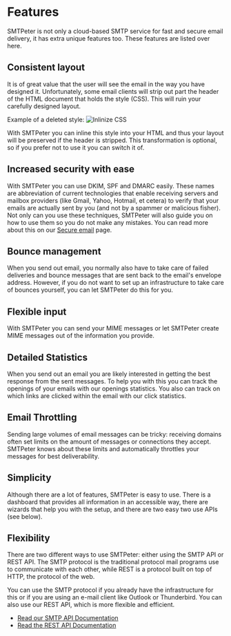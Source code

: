 # Features

SMTPeter is not only a cloud-based SMTP service for fast and secure email
delivery, it has extra unique features too. These features are listed over
here.


## Consistent layout

It is of great value that the user will see the email in the way you have
designed it. Unfortunately, some email clients will strip out part the header
of the HTML document that holds the style (CSS). This will ruin your
carefully designed layout.

Example of a deleted style:
![Inlinize CSS](copernica-docs:SMTPeter/Images/inlinecss.png "Inlinize CSS")

With SMTPeter you can inline this style into your HTML and thus your layout
will be preserved if the header is stripped. This transformation is optional, so if you prefer not to use it you
can switch it of.


## Increased security with ease

With SMTPeter you can use DKIM, SPF and DMARC easily. These names are
abbreviation of current technologies that enable receiving servers and
mailbox providers (like Gmail, Yahoo, Hotmail, et cetera) to verify that
your emails are actually sent by you (and not by a spammer or malicious
fisher). Not only can you use these techniques, SMTPeter will also guide
you on how to use them so you do not make any mistakes. You can read more
about this on our [Secure email](copernica-docs:SMTPeter/secure "Security")
page.


## Bounce management

When you send out email, you normally also have to take care of failed
deliveries and bounce messages that are sent back to the email's envelope
address. However, if you do not want to set up an infrastructure to take
care of bounces yourself, you can let SMTPeter do this for you.


## Flexible input

With SMTPeter you can send your MIME messages or let SMTPeter create MIME messages
out of the information you provide.


## Detailed Statistics

When you send out an email you are likely interested in getting the best
response from the sent messages. To help you with this you can track the
openings of your emails with our openings statistics. You also can track
on which links are clicked within the email with our click statistics.


## Email Throttling

Sending large volumes of email messages can be tricky: receiving domains often set
limits on the amount of messages or connections they accept. SMTPeter knows
about these limits and automatically throttles your messages for best deliverability.


## Simplicity

Although there are a lot of features, SMTPeter is easy to use. There is a
dashboard that provides all information in an accessible way, there are
wizards that help you with the setup, and there are two easy two use APIs
(see below).


## Flexibility

There are two different ways to use SMTPeter: either using the SMTP API or REST API.
The SMTP protocol is the traditional protocol mail programs use to communicate with
each other, while REST is a protocol built on top of HTTP, the protocol of the web.

You can use the SMTP protocol if you already have the infrastructure for this
or if you are using an e-mail client like Outlook or Thunderbird. You can
also use our REST API, which is more flexible and efficient.

* [Read our SMTP API Documentation][smtp-api-documentation]
* [Read the REST API Documentation](copernica-docs:SMTPeter/api-documentation/rest-api "REST API documentation")

[smtp-api-documentation]: copernica-docs:SMTPeter/api-documentation/smtp-api "SMTP API documentation"
